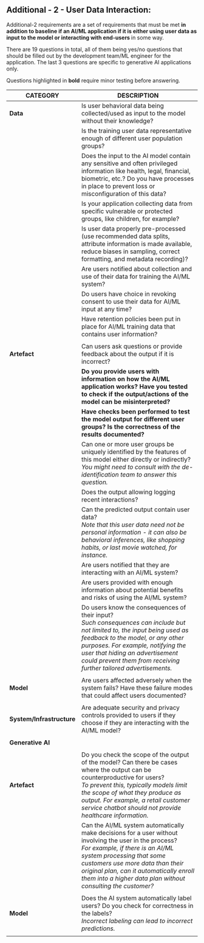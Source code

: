 ## Additional - 2 - User Data Interaction: 

Additional-2 requirements are a set of requirements that must be met <b> in addition to baseline if an AI/ML application if it is either using user data as input to the model or interacting with end-users </b> in some way. 

There are 19 questions in total, all of them being yes/no questions that should be filled out by the development team/ML engineer for the application. The last 3 questions are specific to generative AI applications only. 

Questions highlighted in <b>bold</b> require minor testing before answering. 

| CATEGORY              | DESCRIPTION                                                                                                                                                                                                                                                                                                |
|-----------------------|------------------------------------------------------------------------------------------------------------------------------------------------------------------------------------------------------------------------------------------------------------------------------------------------------------|
| **Data**                  | Is user behavioral data being collected/used as input to the model without their knowledge?                                                                                                                                                                                                                |
|                       | Is the training user data representative enough of different user population groups?                                                                                                                                                                                                                       |
|                       | Does the input to the AI model contain any sensitive and often privileged information like health, legal, financial, biometric, etc.? Do you have processes in place to prevent loss or misconfiguration of this data?                                                                                     |
|                       | Is your application collecting data from specific vulnerable or protected groups, like children, for example?                                                                                                                                                                                              |
|                       | Is user data properly pre-processed (use recommended data splits, attribute information is made available, reduce biases in sampling, correct formatting, and metadata recording)?                                                                                                                         |
|                       | Are users notified about collection and use of their data for training the AI/ML system?                                                                                                                                                                                                                   |
|                       | Do users have choice in revoking consent to use their data for AI/ML input at any time?                                                                                                                                                                                                                    |
|                       | Have retention policies been put in place for AI/ML training data that contains user information?                                                                                                                                                                                                          |
||
|  **Artefact**             | Can users ask questions or provide feedback about the output if it is incorrect?                                                                                                                                                                                                                           |
|                       | <b> Do you provide users with information on how the AI/ML application works? Have you tested to check if the output/actions of the model can be misinterpreted?  </b>                                                                                                                                             |
|                       | <b> Have checks been performed to test the model output for different user groups? Is the correctness of the results documented? </b>                                                                                                                                                                              |
|                       | Can one or more user groups be uniquely identified by the features of this model either directly or indirectly? <br>  _You might need to consult with the de-identification team to answer this question._                                                                                                      |
|                       | Does the output allowing logging recent interactions?                                                                                                                                                                                                                                                      |
|                       | Can the predicted output contain user data? <br>  _Note that this user data need not be personal information - it can also be behavioral inferences, like shopping habits, or last movie watched, for instance._                                                                                                |
|                       | Are users notified that they are interacting with an AI/ML system?                                                                                                                                                                                                                                         |
|                       | Are users provided with enough information about potential benefits and risks of using the AI/ML system?                                                                                                                                                                                                   |
|                       | Do users know the consequences of their input? <br> _Such consequences can include but not limited to, the input being used as feedback to the model, or any other purposes. For example, notifying the user that hiding an advertisement could prevent them from receiving further tailored advertisements._  |
||
| **Model**                 | Are users affected adversely when the system fails? Have these failure modes that could affect users documented?                                                                                                                                                                                           |
||
| **System/Infrastructure** | Are adequate security and privacy controls provided to users if they choose if they are interacting with the AI/ML model?                                                                                                                                                                          |
||
| **Generative AI**   |
||
| **Artefact**   | Do you check the scope of the output of the model? Can there be cases where the output can be counterproductive for users? <br>  _To prevent this, typically models limit the scope of what they produce as output. For example, a retail customer service chatbot should not provide healthcare information._      |	
| | Can the AI/ML system automatically make decisions for a user without involving the user in the process? <br>  _For example, if there is an AI/ML system processing that some customers use more data than their original plan, can it automatically enroll them into a higher data plan without consulting the customer?_     |	
||
| **Model** | Does the AI system automatically label users? Do you check for correctness in the labels? <br>  _Incorrect labeling can lead to incorrect predictions._ |
||
